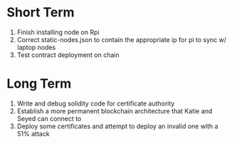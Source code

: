 
# Short Term
1. Finish installing node on Rpi
2. Correct static-nodes.json to contain the appropriate ip for pi to sync w/ laptop nodes
3. Test contract deployment on chain
# Long Term
1. Write and debug solidity code for certificate authority
2. Establish a more permanent blockchain architecture that Katie and Seyed can connect to
3. Deploy some certificates and attempt to deploy an invalid one with a 51% attack
